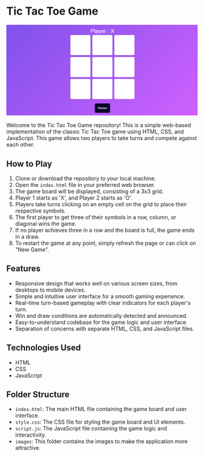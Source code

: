 # Tic Tac Toe Game

![Tic Tac Toe](./images/screenshot.png)

Welcome to the Tic Tac Toe Game repository! This is a simple web-based implementation of the classic Tic Tac Toe game using HTML, CSS, and JavaScript. This game allows two players to take turns and compete against each other.

## How to Play

1. Clone or download the repository to your local machine.
2. Open the `index.html` file in your preferred web browser.
3. The game board will be displayed, consisting of a 3x3 grid.
4. Player 1 starts as 'X', and Player 2 starts as 'O'.
5. Players take turns clicking on an empty cell on the grid to place their respective symbols.
6. The first player to get three of their symbols in a row, column, or diagonal wins the game.
7. If no player achieves three in a row and the board is full, the game ends in a draw.
8. To restart the game at any point, simply refresh the page or can click on "New Game".

## Features

- Responsive design that works well on various screen sizes, from desktops to mobile devices.
- Simple and intuitive user interface for a smooth gaming experience.
- Real-time turn-based gameplay with clear indicators for each player's turn.
- Win and draw conditions are automatically detected and announced.
- Easy-to-understand codebase for the game logic and user interface.
- Separation of concerns with separate HTML, CSS, and JavaScript files.

## Technologies Used

- HTML
- CSS
- JavaScript

## Folder Structure

- `index.html`: The main HTML file containing the game board and user interface.
- `style.css`: The CSS file for styling the game board and UI elements.
- `script.js`: The JavaScript file containing the game logic and interactivity.
- `images`: This folder contains the images to make the application more attractive.